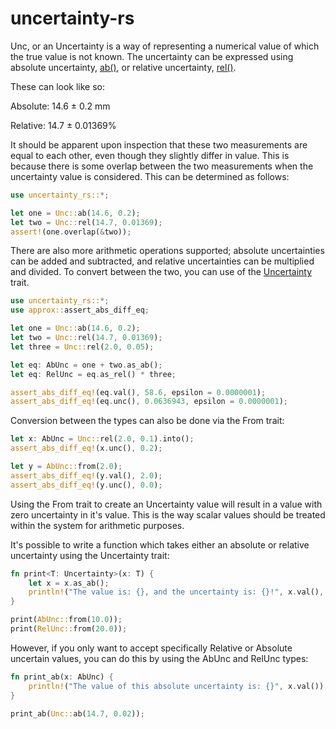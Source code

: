 # uncertainty-rs

Unc, or an Uncertainty is a way of representing a numerical value of which the true
value is not known. The uncertainty can be expressed using absolute uncertainty,
[ab()](unc/struct.Unc.html#method.ab), or relative uncertainty,
[rel()](unc/struct.Unc.html#method.rel).

These can look like so:

Absolute: 14.6 ± 0.2 mm

Relative: 14.7 ± 0.01369%

It should be apparent upon inspection that these two measurements are equal to each other, even
though they slightly differ in value. This is because there is some overlap between the two
measurements when the uncertainty value is considered. This can be determined as follows:

```rust
use uncertainty_rs::*;

let one = Unc::ab(14.6, 0.2);
let two = Unc::rel(14.7, 0.01369);
assert!(one.overlap(&two));
```

There are also more arithmetic operations supported; absolute uncertainties can be added and
subtracted, and relative uncertainties can be multiplied and divided. To convert between the
two, you can use of the [Uncertainty](unc/trait.Uncertainty.html) trait.

```rust
use uncertainty_rs::*;
use approx::assert_abs_diff_eq;

let one = Unc::ab(14.6, 0.2);
let two = Unc::rel(14.7, 0.01369);
let three = Unc::rel(2.0, 0.05);

let eq: AbUnc = one + two.as_ab();
let eq: RelUnc = eq.as_rel() * three;

assert_abs_diff_eq!(eq.val(), 58.6, epsilon = 0.0000001);
assert_abs_diff_eq!(eq.unc(), 0.0636943, epsilon = 0.0000001);
```

Conversion between the types can also be done via the From trait:

```rust
let x: AbUnc = Unc::rel(2.0, 0.1).into();
assert_abs_diff_eq!(x.unc(), 0.2);

let y = AbUnc::from(2.0);
assert_abs_diff_eq!(y.val(), 2.0);
assert_abs_diff_eq!(y.unc(), 0.0);
```

Using the From trait to create an Uncertainty value will result in a value with zero
uncertainty in it's value. This is the way scalar values should be treated within the system
for arithmetic purposes.

It's possible to write a function which takes either an absolute or relative uncertainty using
the Uncertainty trait:

```rust
fn print<T: Uncertainty>(x: T) {
    let x = x.as_ab();
    println!("The value is: {}, and the uncertainty is: {}!", x.val(), x.unc());
}

print(AbUnc::from(10.0));
print(RelUnc::from(20.0));
```

However, if you only want to accept specifically Relative or Absolute uncertain values, you can
do this by using the AbUnc and RelUnc types:

```rust
fn print_ab(x: AbUnc) {
    println!("The value of this absolute uncertainty is: {}", x.val());
}

print_ab(Unc::ab(14.7, 0.02));
```
